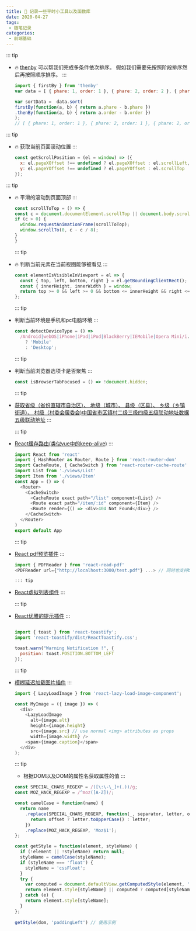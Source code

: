 ```yaml
---
title: 📝 记录一些平时小工具以及函数库
date: 2020-04-27
tags:
 - 随笔记录
categories:
 - 前端基础
---
```



::: tip
- 🔥 [thenby](https://www.npmjs.com/package/thenby) 可以帮我们完成多条件依次排序。
  假如我们需要先按照阶段排序然后再按照顺序排序。
:::

  ```js
  import { firstBy } from 'thenby'
  var data = [ { phare: 1, order: 1 }, { phare: 2, order: 2 }, { phare: 2, order: 1 } ];
  
  var sortData =  data.sort(
  firstBy(function(a, b) { return a.phare - b.phare })
  .thenBy(function(a, b) { return a.order - b.order })
  ); 
  // [ { phare: 1, order: 1 }, { phare: 2, order: 1 }, { phare: 2, order: 2 } ];
  ```
::: tip
- 🔥 获取当前页面滚动位置
:::

  ```js
  const getScrollPosition = (el = window) => ({
    x: el.pageXOffset !== undefined ? el.pageXOffset : el.scrollLeft,
    y: el.pageYOffset !== undefined ? el.pageYOffset : el.scrollTop
  });
  ```
 ::: tip 
- 🔥 平滑的滚动到页面顶部
 ::: 
  ```js
  const scrollToTop = () => {
  const c = document.documentElement.scrollTop || document.body.scrollTop;
  if (c > 0) {
    window.requestAnimationFrame(scrollToTop);
    window.scrollTo(0, c - c / 8);
  }
  }
  ```
   ::: tip 
- 🔥 判断当前元素在当前视图能够被看见
   :::
  ```js
  const elementIsVisibleInViewport = el => {
    const { top, left, bottom, right } = el.getBoundingClientRect();
    const { innerHeight, innerWidth } = window;
    return top >= 0 && left >= 0 && bottom <= innerHeight && right <= innerWidth;
  };
  ```
  ::: tip 
- 判断当前环境是手机和pc电脑环境
  :::

  ```js
  const detectDeviceType = () =>
    /Android|webOS|iPhone|iPad|iPod|BlackBerry|IEMobile|Opera Mini/i.test(navigator.userAgent)
      ? 'Mobile'
      : 'Desktop';
  ```
  ::: tip
- 判断当前浏览器选项卡是否聚焦
  ::: 
  ```js
  const isBrowserTabFocused = () => !document.hidden;
  ```  

  ::: tip
- [获取省级（省份直辖市自治区）、 地级（城市）、 县级（区县）、 乡级（乡镇街道）、 村级（村委会居委会)中国省市区镇村二级三级四级五级联动地址数据五级联动地址](https://github.com/modood/Administrative-divisions-of-China)
  ::: 


  ::: tip
- [React缓存路由(类似vue中的keep-alive)](https://github.com/CJY0208/react-router-cache-route)
  :::

  ```js
  import React from 'react'
  import { HashRouter as Router, Route } from 'react-router-dom'
  import CacheRoute, { CacheSwitch } from 'react-router-cache-route'
  import List from './views/List'
  import Item from './views/Item'
  const App = () => (
    <Router>
      <CacheSwitch>
        <CacheRoute exact path="/list" component={List} />
        <Route exact path="/item/:id" component={Item} />
        <Route render={() => <div>404 Not Found</div>} />
      </CacheSwitch>
    </Router>
  )
  export default App
  ```
  ::: tip
- [React pdf预览插件](https://github.com/forthealllight/react-read-pdf)
  :::
  
  ```js
  import { PDFReader } from 'react-read-pdf'
  <PDFReader url={"http://localhost:3000/test.pdf"} ...> // 同时也支持base64
  ```

    ```
  ::: tip
- [React虚拟列表组件](https://github.com/bvaughn/react-virtualized)
  :::

  ::: tip
- [React优雅的提示插件](https://github.com/fkhadra/react-toastify)
  :::

  ```js

  import { toast } from 'react-toastify';
  import 'react-toastify/dist/ReactToastify.css';

  toast.warn("Warning Notification !", {
    position: toast.POSITION.BOTTOM_LEFT
  });

  ```

  ::: tip
- [模糊延迟加载图片插件](https://github.com/Aljullu/react-lazy-load-image-component)
  :::

  ```js
  import { LazyLoadImage } from 'react-lazy-load-image-component';

  const MyImage = ({ image }) => (
    <div>
      <LazyLoadImage
        alt={image.alt}
        height={image.height}
        src={image.src} // use normal <img> attributes as props
        width={image.width} />
      <span>{image.caption}</span>
    </div>
  );
  ```

  ::: tip
  -   根据DOM以及DOM的属性名获取属性的值
  :::

  ```js
  const SPECIAL_CHARS_REGEXP = /([\:\-\_]+(.))/g;
  const MOZ_HACK_REGEXP = /^moz([A-Z])/;

  const camelCase = function(name) {
    return name
      .replace(SPECIAL_CHARS_REGEXP, function(_, separator, letter, offset) {
        return offset ? letter.toUpperCase() : letter;
      })
      .replace(MOZ_HACK_REGEXP, 'Moz$1');
  };

  const getStyle = function(element, styleName) {
    if (!element || !styleName) return null;
    styleName = camelCase(styleName);
    if (styleName === 'float') {
      styleName = 'cssFloat';
    }
    try {
      var computed = document.defaultView.getComputedStyle(element, '');
      return element.style[styleName] || computed ? computed[styleName] : null;
    } catch (e) {
      return element.style[styleName];
    }
  };
 
  getStyle(dom, 'paddingLeft') // 使用示例
  ```